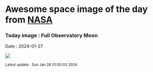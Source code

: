 
# Awesome space image of the day from [NASA](https://api.nasa.gov/)

### Today image : Full Observatory Moon
Date : 2024-01-27

![](https://apod.nasa.gov/apod/image/2401/Full_Moon_Jan_24_Beletsky1024c.jpg)

<small>Latest update : Sun Jan 28 01:00:03 2024</small>
        